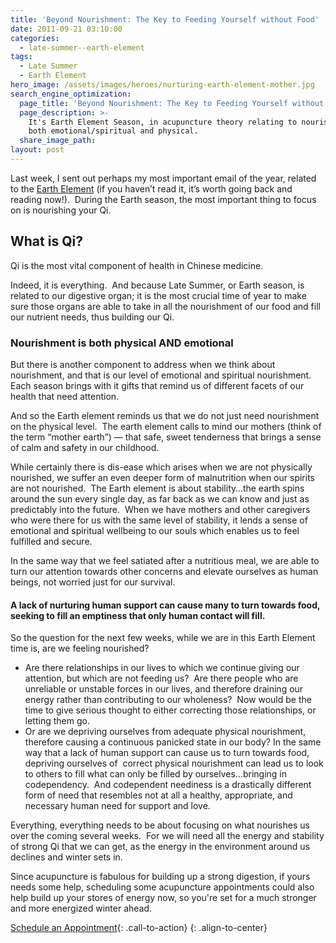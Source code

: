 ```yaml
---
title: 'Beyond Nourishment: The Key to Feeding Yourself without Food'
date: 2011-09-21 03:10:00
categories:
  - late-summer--earth-element
tags:
  - Late Summer
  - Earth Element
hero_image: /assets/images/heroes/nurturing-earth-element-mother.jpg
search_engine_optimization:
  page_title: 'Beyond Nourishment: The Key to Feeding Yourself without Food'
  page_description: >-
    It's Earth Element Season, in acupuncture theory relating to nourishment,
    both emotional/spiritual and physical.
  share_image_path:
layout: post
---
```


Last week, I sent out perhaps my most important email of the year, related to the [Earth Element](http://www.wisdomwaysacupuncture.com/2011/09/07/out-of-the-fire-and-deep-into-earth/) (if you haven’t read it, it’s worth going back and reading now!).  During the Earth season, the most important thing to focus on is nourishing your Qi.

## What is Qi?

Qi is the most vital component of health in Chinese medicine.

Indeed, it is everything.  And because Late Summer, or Earth season, is related to our digestive organ; it is the most crucial time of year to make sure those organs are able to take in all the nourishment of our food and fill our nutrient needs, thus building our Qi.

### Nourishment is both physical AND emotional

But there is another component to address when we think about nourishment, and that is our level of emotional and spiritual nourishment.  Each season brings with it gifts that remind us of different facets of our health that need attention. 

And so the Earth element reminds us that we do not just need nourishment on the physical level.  The earth element calls to mind our mothers (think of the term “mother earth”) — that safe, sweet tenderness that brings a sense of calm and safety in our childhood.

While certainly there is dis-ease which arises when we are not physically nourished, we suffer an even deeper form of malnutrition when our spirits are not nourished.  The Earth element is about stability…the earth spins around the sun every single day, as far back as we can know and just as predictably into the future.  When we have mothers and other caregivers who were there for us with the same level of stability, it lends a sense of emotional and spiritual wellbeing to our souls which enables us to feel fulfilled and secure. 

In the same way that we feel satiated after a nutritious meal, we are able to turn our attention towards other concerns and elevate ourselves as human beings, not worried just for our survival.

#### A lack of nurturing human support can cause many to turn towards food, seeking to fill an emptiness that only human contact will fill.

So the question for the next few weeks, while we are in this Earth Element time is, are we feeling nourished? 

* Are there relationships in our lives to which we continue giving our attention, but which are not feeding us?  Are there people who are unreliable or unstable forces in our lives, and therefore draining our energy rather than contributing to our wholeness?  Now would be the time to give serious thought to either correcting those relationships, or letting them go.
* Or are we depriving ourselves from adequate physical nourishment, therefore causing a continuous panicked state in our body? In the same way that a lack of human support can cause us to turn towards food, depriving ourselves of  correct physical nourishment can lead us to look to others to fill what can only be filled by ourselves…bringing in codependency.  And codependent neediness is a drastically different form of need that resembles not at all a healthy, appropriate, and necessary human need for support and love.

Everything, everything needs to be about focusing on what nourishes us over the coming several weeks.  For we will need all the energy and stability of strong Qi that we can get, as the energy in the environment around us declines and winter sets in.

Since acupuncture is fabulous for building up a strong digestion, if yours needs some help, scheduling some acupuncture appointments could also help build up your stores of energy now, so you're set for a much stronger and more energized winter ahead.

[Schedule an Appointment](/make-an-appointment/){: .call-to-action}
{: .align-to-center}